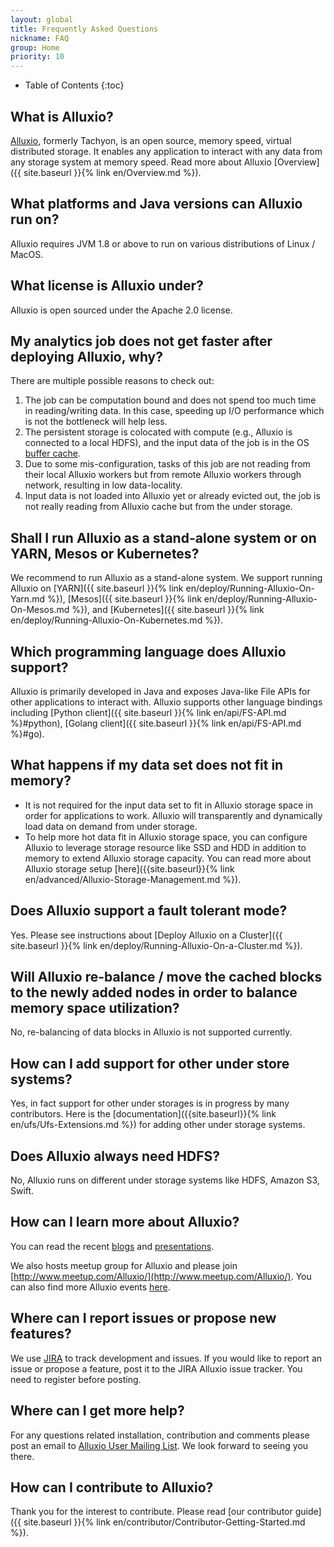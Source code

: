 ```yaml
---
layout: global
title: Frequently Asked Questions
nickname: FAQ
group: Home
priority: 10
---
```


* Table of Contents
{:toc}

## What is Alluxio?

[Alluxio](http://www.alluxio.org/), formerly Tachyon, is an open source, memory speed, virtual
distributed storage. It enables any application to interact with any data from any storage system
 at memory speed. Read more about Alluxio [Overview]({{ site.baseurl }}{% link en/Overview.md %}).

## What platforms and Java versions can Alluxio run on?

Alluxio requires JVM 1.8 or above to run on various distributions of Linux / MacOS.

## What license is Alluxio under?

Alluxio is open sourced under the Apache 2.0 license.

## My analytics job does not get faster after deploying Alluxio, why?

There are multiple possible reasons to check out:
1. The job can be computation bound and does not spend too much time in reading/writing data.
In this case, speeding up I/O performance which is not the bottleneck will help less.
1. The persistent storage is colocated with compute (e.g., Alluxio is connected to a local
HDFS), and the input data of the job is in the OS
[buffer cache](https://www.tldp.org/LDP/sag/html/buffer-cache.html).
1. Due to some mis-configuration, tasks of this job are not reading from their local Alluxio workers
but from remote Alluxio workers through network, resulting in low data-locality.
1. Input data is not loaded into Alluxio yet or already evicted out, the job is not really reading
from Alluxio cache but from the under storage.

## Shall I run Alluxio as a stand-alone system or on YARN, Mesos or Kubernetes?

We recommend to run Alluxio as a stand-alone system.  We support running Alluxio on [YARN]({{
site.baseurl }}{% link en/deploy/Running-Alluxio-On-Yarn.md %}), [Mesos]({{ site.baseurl }}{% link
en/deploy/Running-Alluxio-On-Mesos.md %}), and [Kubernetes]({{ site.baseurl }}{% link
en/deploy/Running-Alluxio-On-Kubernetes.md %}).

## Which programming language does Alluxio support?

Alluxio is primarily developed in Java and exposes Java-like File APIs for other applications to
interact with. Alluxio supports other language bindings including [Python client]({{ site.baseurl
}}{% link en/api/FS-API.md %}#python), [Golang client]({{ site.baseurl }}{% link en/api/FS-API.md
%}#go).

## What happens if my data set does not fit in memory?

- It is not required for the input data set to fit in Alluxio storage space in order for
applications to work. Alluxio will transparently and dynamically load data on demand from under
storage.
- To help more hot data fit in Alluxio storage space, you can configure Alluxio to leverage storage
resource like SSD and HDD in addition to memory to extend Alluxio storage capacity. You can read
more about Alluxio storage setup [here]({{site.baseurl}}{% link 
en/advanced/Alluxio-Storage-Management.md %}).

## Does Alluxio support a fault tolerant mode?

Yes. Please see instructions about [Deploy Alluxio on a Cluster]({{ site.baseurl }}{% link
en/deploy/Running-Alluxio-On-a-Cluster.md %}).

## Will Alluxio re-balance / move the cached blocks to the newly added nodes in order to balance memory space utilization?

No, re-balancing of data blocks in Alluxio is not supported currently.

## How can I add support for other under store systems?

Yes, in fact support for other under storages is in progress by many contributors. Here is the
[documentation]({{site.baseurl}}{% link en/ufs/Ufs-Extensions.md %}) for adding other under storage
systems.

## Does Alluxio always need HDFS?

No, Alluxio runs on different under storage systems like HDFS, Amazon S3, Swift.

## How can I learn more about Alluxio?

You can read the recent [blogs](https://alluxio.org/resources/posts) and 
[presentations](https://alluxio.org/resources/presentations).

We also hosts meetup group for Alluxio and please join
[http://www.meetup.com/Alluxio/](http://www.meetup.com/Alluxio/). You can also find more Alluxio
events [here](https://alluxio.org/resources/events).

## Where can I report issues or propose new features?

We use [JIRA](https://alluxio.atlassian.net/projects/ALLUXIO) to track development and issues.  If
you would like to report an issue or propose a feature, post it to the JIRA Alluxio issue
tracker. You need to register before posting.

## Where can I get more help?

For any questions related installation, contribution and comments please post an email to [Alluxio
User Mailing List](https://groups.google.com/forum/?fromgroups#!forum/alluxio-users).  We look
forward to seeing you there.

## How can I contribute to Alluxio?

Thank you for the interest to contribute. Please read [our contributor guide]({{ site.baseurl }}{%
link en/contributor/Contributor-Getting-Started.md %}).

